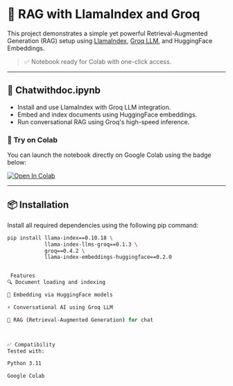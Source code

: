 # 🦙 RAG with LlamaIndex and Groq

This project demonstrates a simple yet powerful Retrieval-Augmented Generation (RAG) setup using [LlamaIndex](https://www.llamaindex.ai/), [Groq LLM](https://groq.com/), and HuggingFace Embeddings.

> ✅ Notebook ready for Colab with one-click access.

---


## 📓 Chatwithdoc.ipynb

- Install and use LlamaIndex with Groq LLM integration.
- Embed and index documents using HuggingFace embeddings.
- Run conversational RAG using Groq's high-speed inference.

### 🚀 Try on Colab

You can launch the notebook directly on Google Colab using the badge below:

[![Open In Colab](https://colab.research.google.com/assets/colab-badge.svg)](https://colab.research.google.com/github/Baishaki-sfdc/RAG-llamaindex-groq/blob/main/Chatwithdoc.ipynb)

---

## 📦 Installation

Install all required dependencies using the following pip command:

```bash
pip install llama-index==0.10.18 \
            llama-index-llms-groq==0.1.3 \
            groq==0.4.2 \
            llama-index-embeddings-huggingface==0.2.0


 Features
🔍 Document loading and indexing

🧠 Embedding via HuggingFace models

⚡ Conversational AI using Groq LLM

📎 RAG (Retrieval-Augmented Generation) for chat



✅ Compatibility
Tested with:

Python 3.11

Google Colab



